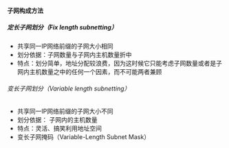 #### 子网构成方法
##### 定长子网划分（Fix length subnetting）
* 共享同一IP网络前缀的子网大小相同
* 划分依据：子网数量与子网内主机数量折中
* 特点：划分简单，地址分配较浪费，因为这时候它只能考虑子网数量或者是子网内主机数量之中的任何一个因素，而不可能两者兼顾

###### 变长子网划分（Variable length subnetting）
* 共享同一IP网络前缀的子网大小不同
* 划分依据： 子网内的主机数量
* 特点：灵活、搞笑利用地址空间
* 变长子网掩码（Variable-Length Subnet Mask）
